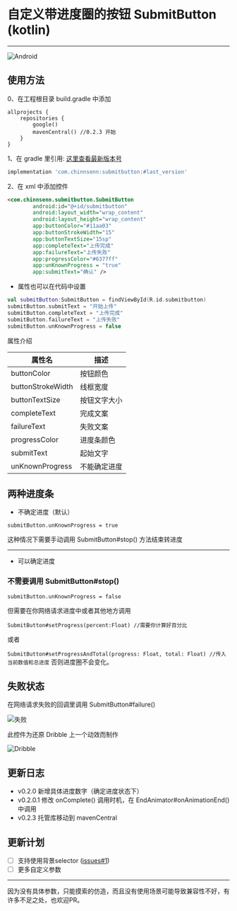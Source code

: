 # 自定义带进度圈的按钮 SubmitButton (kotlin)

---

![Android][1]

## 使用方法

0、在工程根目录 build.gradle 中添加

```
allprojects {
    repositories {
        google()
        mavenCentral() //0.2.3 开始
    }
}
```

1、在 gradle 里引用: [这里查看最新版本号][2]

```gradle
implementation 'com.chinnsenn:submitbutton:#last_version' 
```

2、在 xml 中添加控件

```xml
<com.chinnsenn.submitbutton.SubmitButton
        android:id="@+id/submitbutton"
        android:layout_width="wrap_content"
        android:layout_height="wrap_content"
        app:buttonColor="#11aa03"
        app:buttonStrokeWidth="15"
        app:buttonTextSize="15sp"
        app:completeText="上传完成"
        app:failureText="上传失败"
        app:progressColor="#6377ff"
        app:unKnownProgress = "true"
        app:submitText="确认" />
```

- 属性也可以在代码中设置

```kotlin
val submitButton:SubmitButton = findViewById(R.id.submitbutton)
submitButton.submitText = "开始上传"
submitButton.completeText = "上传完成"
submitButton.failureText = "上传失败"
submitButton.unKnownProgress = false
```

属性介绍

| 属性名 | 描述 |
| --- | --- |
| buttonColor | 按钮颜色 |
| buttonStrokeWidth | 线框宽度 |
| buttonTextSize | 按钮文字大小 |
| completeText | 完成文案 |
| failureText | 失败文案 |
| progressColor | 进度条颜色 |
| submitText | 起始文字 |
| unKnownProgress | 不能确定进度 |

## 两种进度条

- 不确定进度（默认）

`submitButton.unKnownProgress = true`

这种情况下需要手动调用 SubmitButton#stop() 方法结束转进度

---

- 可以确定进度

### 不需要调用 SubmitButton#stop()

`submitButton.unKnownProgress = false`

但需要在你网络请求进度中或者其他地方调用 

```SubmitButton#setProgress(percent:Float) //需要你计算好百分比``` 

或者

```SubmitButton#setProgressAndTotal(progress: Float, total: Float) //传入当前数值和总进度```
否则进度圈不会变化。

## 失败状态

在网络请求失败的回调里调用 SubmitButton#failure()

![失败][3]

此控件为还原 Dribble 上一个动效而制作

![Dribble][4]

## 更新日志

- v0.2.0 新增具体进度数字（确定进度状态下）
- v0.2.0.1 修改 onComplete() 调用时机，在 EndAnimator#onAnimationEnd()中调用
- v0.2.3 托管库移动到 mavenCentral

## 更新计划

* [ ] 支持使用背景selector ([issues#1][5])
* [ ] 更多自定义参数

---

因为没有具体参数，只能摸索的仿造，而且没有使用场景可能导致兼容性不好，有许多不足之处，也欢迎PR。

[1]: https://raw.githubusercontent.com/chinnsenn/BlogFigureBed/master/blogimg/006tNbRwgy1fwvyecvoq9g30mi05kk9f.gif
[2]: https://github.com/foreveronly/SubmitButton/releases
[3]: https://raw.githubusercontent.com/chinnsenn/BlogFigureBed/master/blogimg/006tNbRwly1fwscfx487hg30mi05ktow.gif
[4]: https://raw.githubusercontent.com/chinnsenn/BlogFigureBed/master/blogimg/006tNbRwly1fwscfvvrkgg30mi05kdsm.gif
[5]: https://github.com/foreveronly/SubmitButton/issues/1
